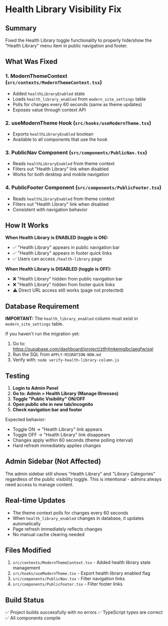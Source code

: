 # Health Library Visibility Fix

## Summary
Fixed the Health Library toggle functionality to properly hide/show the "Health Library" menu item in public navigation and footer.

## What Was Fixed

### 1. ModernThemeContext (`src/contexts/ModernThemeContext.tsx`)
- Added `healthLibraryEnabled` state
- Loads `health_library_enabled` from `modern_site_settings` table
- Polls for changes every 60 seconds (same as theme updates)
- Exposes value through context API

### 2. useModernTheme Hook (`src/hooks/useModernTheme.tsx`)
- Exports `healthLibraryEnabled` boolean
- Available to all components that use the hook

### 3. PublicNav Component (`src/components/PublicNav.tsx`)
- Reads `healthLibraryEnabled` from theme context
- Filters out "Health Library" link when disabled
- Works for both desktop and mobile navigation

### 4. PublicFooter Component (`src/components/PublicFooter.tsx`)
- Reads `healthLibraryEnabled` from theme context
- Filters out "Health Library" link when disabled
- Consistent with navigation behavior

## How It Works

**When Health Library is ENABLED (toggle is ON):**
- ✅ "Health Library" appears in public navigation bar
- ✅ "Health Library" appears in footer quick links
- ✅ Users can access `/health-library` page

**When Health Library is DISABLED (toggle is OFF):**
- ❌ "Health Library" hidden from public navigation bar
- ❌ "Health Library" hidden from footer quick links
- ⚠️ Direct URL access still works (page not protected)

## Database Requirement

**IMPORTANT:** The `health_library_enabled` column must exist in `modern_site_settings` table.

If you haven't run the migration yet:
1. Go to: https://supabase.com/dashboard/project/ztfrjlmkemqjbclaeqfw/sql
2. Run the SQL from `APPLY-MIGRATION-NOW.md`
3. Verify with: `node verify-health-library-column.js`

## Testing

1. **Login to Admin Panel**
2. **Go to: Admin > Health Library (Manage Illnesses)**
3. **Toggle "Public Visibility" ON/OFF**
4. **Open public site in new tab/incognito**
5. **Check navigation bar and footer**

Expected behavior:
- Toggle ON → "Health Library" link appears
- Toggle OFF → "Health Library" link disappears
- Changes apply within 60 seconds (theme polling interval)
- Hard refresh immediately applies changes

## Admin Sidebar (Not Affected)

The admin sidebar still shows "Health Library" and "Library Categories" regardless of the public visibility toggle. This is intentional - admins always need access to manage content.

## Real-time Updates

- The theme context polls for changes every 60 seconds
- When `health_library_enabled` changes in database, it updates automatically
- Page refresh immediately reflects changes
- No manual cache clearing needed

## Files Modified

1. `src/contexts/ModernThemeContext.tsx` - Added health library state management
2. `src/hooks/useModernTheme.tsx` - Export health library enabled flag
3. `src/components/PublicNav.tsx` - Filter navigation links
4. `src/components/PublicFooter.tsx` - Filter footer links

## Build Status

✅ Project builds successfully with no errors
✅ TypeScript types are correct
✅ All components compile
